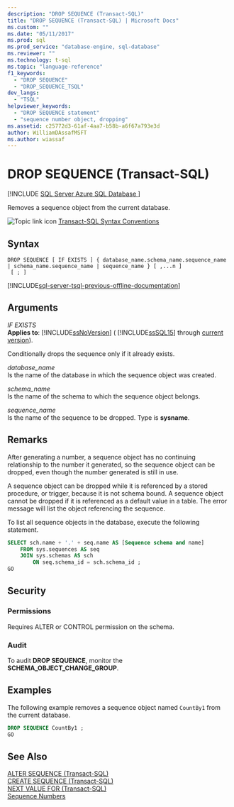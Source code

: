 ```yaml
---
description: "DROP SEQUENCE (Transact-SQL)"
title: "DROP SEQUENCE (Transact-SQL) | Microsoft Docs"
ms.custom: ""
ms.date: "05/11/2017"
ms.prod: sql
ms.prod_service: "database-engine, sql-database"
ms.reviewer: ""
ms.technology: t-sql
ms.topic: "language-reference"
f1_keywords: 
  - "DROP SEQUENCE"
  - "DROP_SEQUENCE_TSQL"
dev_langs: 
  - "TSQL"
helpviewer_keywords: 
  - "DROP SEQUENCE statement"
  - "sequence number object, dropping"
ms.assetid: c25772d3-61af-4aa7-b58b-a6f67a793e3d
author: WilliamDAssafMSFT
ms.author: wiassaf
---
```

# DROP SEQUENCE (Transact-SQL)
[!INCLUDE [SQL Server Azure SQL Database ](../../includes/applies-to-version/sql-asdb.md)]

  Removes a sequence object from the current database.  
  
 ![Topic link icon](../../database-engine/configure-windows/media/topic-link.gif "Topic link icon") [Transact-SQL Syntax Conventions](../../t-sql/language-elements/transact-sql-syntax-conventions-transact-sql.md)  
  
## Syntax  
  
```syntaxsql
DROP SEQUENCE [ IF EXISTS ] { database_name.schema_name.sequence_name | schema_name.sequence_name | sequence_name } [ ,...n ]  
 [ ; ]  
```  
  
[!INCLUDE[sql-server-tsql-previous-offline-documentation](../../includes/sql-server-tsql-previous-offline-documentation.md)]

## Arguments
 *IF EXISTS*  
 **Applies to**: [!INCLUDE[ssNoVersion](../../includes/ssnoversion-md.md)] ( [!INCLUDE[ssSQL15](../../includes/sssql15-md.md)] through [current version](https://go.microsoft.com/fwlink/p/?LinkId=299658)).  
  
 Conditionally drops the sequence only if it already exists.  
  
 *database_name*  
 Is the name of the database in which the sequence object was created.  
  
 *schema_name*  
 Is the name of the schema to which the sequence object belongs.  
  
 *sequence_name*  
 Is the name of the sequence to be dropped. Type is **sysname**.  
  
## Remarks  
 After generating a number, a sequence object has no continuing relationship to the number it generated, so the sequence object can be dropped, even though the number generated is still in use.  
  
 A sequence object can be dropped while it is referenced by a stored procedure, or trigger, because it is not schema bound. A sequence object cannot be dropped if it is referenced as a default value in a table. The error message will list the object referencing the sequence.  
  
 To list all sequence objects in the database, execute the following statement.  
  
```sql  
SELECT sch.name + '.' + seq.name AS [Sequence schema and name]   
    FROM sys.sequences AS seq  
    JOIN sys.schemas AS sch  
        ON seq.schema_id = sch.schema_id ;  
GO  
```  
  
## Security  
  
### Permissions  
 Requires ALTER or CONTROL permission on the schema.  
  
### Audit  
 To audit **DROP SEQUENCE**, monitor the **SCHEMA_OBJECT_CHANGE_GROUP**.  
  
## Examples  
 The following example removes a sequence object named `CountBy1` from the current database.  
  
```sql  
DROP SEQUENCE CountBy1 ;  
GO  
```  
  
## See Also  
 [ALTER SEQUENCE &#40;Transact-SQL&#41;](../../t-sql/statements/alter-sequence-transact-sql.md)   
 [CREATE SEQUENCE &#40;Transact-SQL&#41;](../../t-sql/statements/create-sequence-transact-sql.md)   
 [NEXT VALUE FOR &#40;Transact-SQL&#41;](../../t-sql/functions/next-value-for-transact-sql.md)   
 [Sequence Numbers](../../relational-databases/sequence-numbers/sequence-numbers.md)  
  
  
